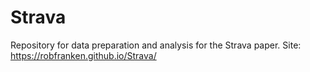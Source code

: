 # Strava


Repository for data preparation and analysis for the Strava paper. Site: https://robfranken.github.io/Strava/

